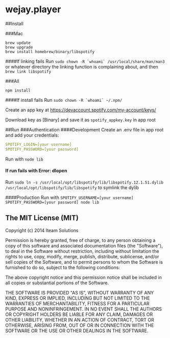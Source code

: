 wejay.player
============

##Install

###Mac
```shell
brew update
brew upgrade
brew install homebrew/binary/libspotify
```
####If linking fails
Run ```sudo chown -R `whoami` /usr/local/share/man/man3``` or whatever directory the linking function is complaining about,
and then ```brew link libspotify```

###All
```shell
npm install
```
####If install fails
Run ```sudo chown -R `whoami` ~/.npm/```

Create an app key at https://devaccount.spotify.com/my-account/keys/

Download key as [Binary] and save it as ```spotify_appkey.key``` in app root

##Run
###Authentication
####Development
Create an .env file in app root and add your credentials:
```yml
SPOTIFY_LOGIN=[your username]
SPOTIFY_PASSWORD=[your password]
```
Run with ```node lib```

#### If run fails with Error: dlopen
Run ```sudo ln -s /usr/local/opt/libspotify/lib/libspotify.12.1.51.dylib /usr/local/opt/libspotify/lib/libspotify``` to symlink the dylib

####Production
Run with ```SPOTIFY_USERNAME=[your username] SPOTIFY_PASSWORD=[your password] node lib```


The MIT License (MIT)
----------------------

Copyright (c) 2014 Iteam Solutions

Permission is hereby granted, free of charge, to any person obtaining a copy
of this software and associated documentation files (the "Software"), to deal
in the Software without restriction, including without limitation the rights
to use, copy, modify, merge, publish, distribute, sublicense, and/or sell
copies of the Software, and to permit persons to whom the Software is
furnished to do so, subject to the following conditions:

The above copyright notice and this permission notice shall be included in
all copies or substantial portions of the Software.

THE SOFTWARE IS PROVIDED "AS IS", WITHOUT WARRANTY OF ANY KIND, EXPRESS OR
IMPLIED, INCLUDING BUT NOT LIMITED TO THE WARRANTIES OF MERCHANTABILITY,
FITNESS FOR A PARTICULAR PURPOSE AND NONINFRINGEMENT. IN NO EVENT SHALL THE
AUTHORS OR COPYRIGHT HOLDERS BE LIABLE FOR ANY CLAIM, DAMAGES OR OTHER
LIABILITY, WHETHER IN AN ACTION OF CONTRACT, TORT OR OTHERWISE, ARISING FROM,
OUT OF OR IN CONNECTION WITH THE SOFTWARE OR THE USE OR OTHER DEALINGS IN
THE SOFTWARE.
